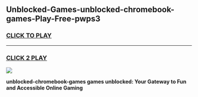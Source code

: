 
## Unblocked-Games-unblocked-chromebook-games-Play-Free-pwps3
<h3>
<a href="https://premium76.site?title=unblocked-chromebook-games&ref=18A1">CLICK TO PLAY</a></h3>
<hr>

<h3>
<a href="https://premium76.site?title=unblocked-chromebook-games&ref=18A1">CLICK 2 PLAY</a>
  
</h3>

<a href="https://premium76.site?title=unblocked-chromebook-games&ref=18A1"><img src="https://clearcache.store/games.png"></a>


**unblocked-chromebook-games games unblocked: Your Gateway to Fun and Accessible Online Gaming**
